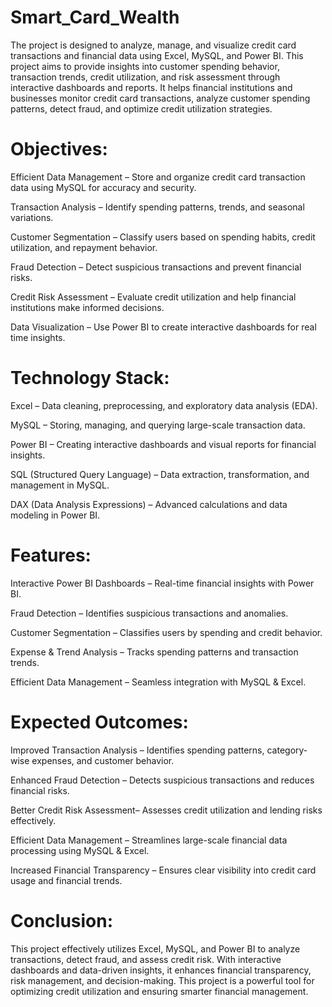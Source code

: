 # Smart_Card_Wealth
The project is designed to analyze, manage, and visualize credit card  transactions and financial data using Excel, MySQL, and Power BI. This project aims to  provide insights into customer spending behavior, transaction trends, credit utilization, and risk  assessment through interactive dashboards and reports.  It helps financial institutions and businesses monitor credit card transactions, analyze customer spending patterns, detect fraud, 
and optimize credit utilization strategies. 

# Objectives: 
Efficient Data Management – Store and organize credit card transaction data 
using MySQL for accuracy and security. 

Transaction Analysis – Identify spending patterns, trends, and seasonal 
variations. 

Customer Segmentation – Classify users based on spending habits, credit 
utilization, and repayment behavior. 

Fraud Detection – Detect suspicious transactions and prevent financial risks.

Credit Risk Assessment – Evaluate credit utilization and help financial 
institutions make informed decisions. 

Data Visualization – Use Power BI to create interactive dashboards for real
time insights. 

# Technology Stack: 
Excel – Data cleaning, preprocessing, and exploratory data analysis (EDA). 

MySQL – Storing, managing, and querying large-scale transaction data. 

Power BI – Creating interactive dashboards and visual reports for financial 
insights. 

SQL (Structured Query Language) – Data extraction, transformation, and 
management in MySQL. 

DAX (Data Analysis Expressions) – Advanced calculations and data 
modeling in Power BI. 

# Features: 
Interactive Power BI Dashboards – Real-time financial insights with Power BI. 

Fraud Detection – Identifies suspicious transactions and anomalies. 

Customer Segmentation – Classifies users by spending and credit behavior. 

Expense & Trend Analysis – Tracks spending patterns and transaction trends. 

Efficient Data Management – Seamless integration with MySQL & Excel. 

# Expected Outcomes: 
Improved Transaction Analysis – Identifies spending patterns, 
category-wise expenses, and customer behavior. 

Enhanced Fraud Detection – Detects suspicious transactions and 
reduces financial risks. 

Better Credit Risk Assessment– Assesses credit utilization and 
lending risks effectively. 

Efficient Data Management – Streamlines large-scale financial 
data processing using MySQL & Excel. 

Increased Financial Transparency – Ensures clear visibility 
into credit card usage and financial trends. 

# Conclusion: 
This project effectively utilizes Excel, MySQL, and 
Power BI to analyze transactions, detect fraud, and assess credit risk. With 
interactive dashboards and data-driven insights, it enhances financial 
transparency, risk management, and decision-making. This project is a 
powerful tool for optimizing credit utilization and ensuring smarter financial 
management.
